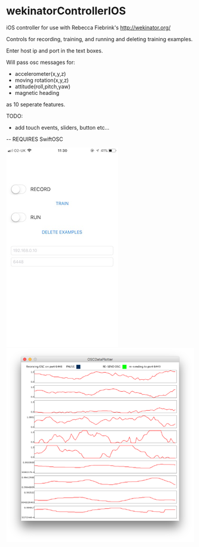 # wekinatorControllerIOS

iOS controller for use with Rebecca Fiebrink's http://wekinator.org/

Controls for recording, training, and running and deleting training examples. 

Enter host ip and port in the text boxes.

Will pass osc messages for:

* accelerometer(x,y,z) 
* moving rotation(x,y,z)
* attitude(roll,pitch,yaw)
* magnetic heading 

as 10 seperate features.

TODO:
* add touch events, sliders, button etc...

-- REQUIRES SwiftOSC


![](https://raw.githubusercontent.com/isaac-art/wekinatorControllerIOS/master/screenshot.jpg)
![](https://raw.githubusercontent.com/isaac-art/wekinatorControllerIOS/master/dataPlotterExample.png)
